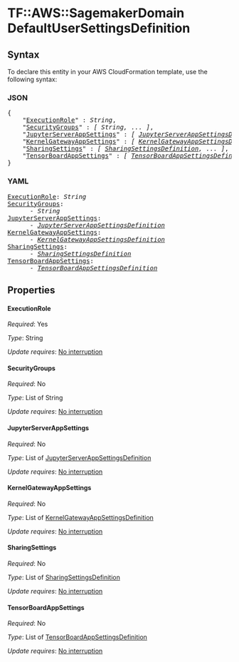# TF::AWS::SagemakerDomain DefaultUserSettingsDefinition

## Syntax

To declare this entity in your AWS CloudFormation template, use the following syntax:

### JSON

<pre>
{
    "<a href="#executionrole" title="ExecutionRole">ExecutionRole</a>" : <i>String</i>,
    "<a href="#securitygroups" title="SecurityGroups">SecurityGroups</a>" : <i>[ String, ... ]</i>,
    "<a href="#jupyterserverappsettings" title="JupyterServerAppSettings">JupyterServerAppSettings</a>" : <i>[ <a href="jupyterserverappsettingsdefinition.md">JupyterServerAppSettingsDefinition</a>, ... ]</i>,
    "<a href="#kernelgatewayappsettings" title="KernelGatewayAppSettings">KernelGatewayAppSettings</a>" : <i>[ <a href="kernelgatewayappsettingsdefinition.md">KernelGatewayAppSettingsDefinition</a>, ... ]</i>,
    "<a href="#sharingsettings" title="SharingSettings">SharingSettings</a>" : <i>[ <a href="sharingsettingsdefinition.md">SharingSettingsDefinition</a>, ... ]</i>,
    "<a href="#tensorboardappsettings" title="TensorBoardAppSettings">TensorBoardAppSettings</a>" : <i>[ <a href="tensorboardappsettingsdefinition.md">TensorBoardAppSettingsDefinition</a>, ... ]</i>
}
</pre>

### YAML

<pre>
<a href="#executionrole" title="ExecutionRole">ExecutionRole</a>: <i>String</i>
<a href="#securitygroups" title="SecurityGroups">SecurityGroups</a>: <i>
      - String</i>
<a href="#jupyterserverappsettings" title="JupyterServerAppSettings">JupyterServerAppSettings</a>: <i>
      - <a href="jupyterserverappsettingsdefinition.md">JupyterServerAppSettingsDefinition</a></i>
<a href="#kernelgatewayappsettings" title="KernelGatewayAppSettings">KernelGatewayAppSettings</a>: <i>
      - <a href="kernelgatewayappsettingsdefinition.md">KernelGatewayAppSettingsDefinition</a></i>
<a href="#sharingsettings" title="SharingSettings">SharingSettings</a>: <i>
      - <a href="sharingsettingsdefinition.md">SharingSettingsDefinition</a></i>
<a href="#tensorboardappsettings" title="TensorBoardAppSettings">TensorBoardAppSettings</a>: <i>
      - <a href="tensorboardappsettingsdefinition.md">TensorBoardAppSettingsDefinition</a></i>
</pre>

## Properties

#### ExecutionRole

_Required_: Yes

_Type_: String

_Update requires_: [No interruption](https://docs.aws.amazon.com/AWSCloudFormation/latest/UserGuide/using-cfn-updating-stacks-update-behaviors.html#update-no-interrupt)

#### SecurityGroups

_Required_: No

_Type_: List of String

_Update requires_: [No interruption](https://docs.aws.amazon.com/AWSCloudFormation/latest/UserGuide/using-cfn-updating-stacks-update-behaviors.html#update-no-interrupt)

#### JupyterServerAppSettings

_Required_: No

_Type_: List of <a href="jupyterserverappsettingsdefinition.md">JupyterServerAppSettingsDefinition</a>

_Update requires_: [No interruption](https://docs.aws.amazon.com/AWSCloudFormation/latest/UserGuide/using-cfn-updating-stacks-update-behaviors.html#update-no-interrupt)

#### KernelGatewayAppSettings

_Required_: No

_Type_: List of <a href="kernelgatewayappsettingsdefinition.md">KernelGatewayAppSettingsDefinition</a>

_Update requires_: [No interruption](https://docs.aws.amazon.com/AWSCloudFormation/latest/UserGuide/using-cfn-updating-stacks-update-behaviors.html#update-no-interrupt)

#### SharingSettings

_Required_: No

_Type_: List of <a href="sharingsettingsdefinition.md">SharingSettingsDefinition</a>

_Update requires_: [No interruption](https://docs.aws.amazon.com/AWSCloudFormation/latest/UserGuide/using-cfn-updating-stacks-update-behaviors.html#update-no-interrupt)

#### TensorBoardAppSettings

_Required_: No

_Type_: List of <a href="tensorboardappsettingsdefinition.md">TensorBoardAppSettingsDefinition</a>

_Update requires_: [No interruption](https://docs.aws.amazon.com/AWSCloudFormation/latest/UserGuide/using-cfn-updating-stacks-update-behaviors.html#update-no-interrupt)

